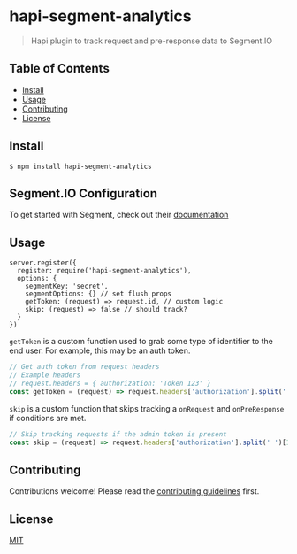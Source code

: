 # hapi-segment-analytics

> Hapi plugin to track request and pre-response data to Segment.IO

## Table of Contents

- [Install](#install)
- [Usage](#usage)
- [Contributing](#contributing)
- [License](#license)

## Install

`$ npm install hapi-segment-analytics`

## Segment.IO Configuration

To get started with Segment, check out their [documentation](https://segment.com/docs/sources/server/node/#configuration)

## Usage

```
server.register({
  register: require('hapi-segment-analytics'),
  options: {
    segmentKey: 'secret',
    segmentOptions: {} // set flush props
    getToken: (request) => request.id, // custom logic
    skip: (request) => false // should track?
  }
})
```

`getToken` is a custom function used to grab some type of identifier to the end user.
For example, this may be an auth token.

```js
// Get auth token from request headers
// Example headers
// request.headers = { authorization: 'Token 123' }
const getToken = (request) => request.headers['authorization'].split(' ')[1]
```

`skip` is a custom function that skips tracking a `onRequest` and `onPreResponse` if
conditions are met.

```js
// Skip tracking requests if the admin token is present
const skip = (request) => request.headers['authorization'].split(' ')[1] === 'adminToken'
```

## Contributing

Contributions welcome! Please read the [contributing guidelines](CONTRIBUTING.md) first.

## License

[MIT](LICENSE.md)

[segmentDocs]: https://segment.com/docs/sources/server/node/#configuration
